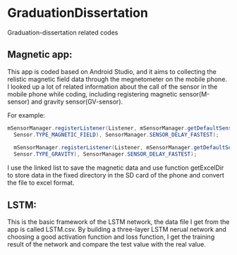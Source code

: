 # GraduationDissertation

Graduation-dissertation related codes

## Magnetic app:

This app is coded based on Android Studio, and it aims to collecting the relistic magnetic field data through the megnetometer on the mobile phone. I looked up a lot of related information about the call of the sensor in the mobile phone while coding, including registering magnetic sensor(M-sensor) and gravity sensor(GV-sensor).

For example:

```java
mSensorManager.registerListener(Listener, mSensorManager.getDefaultSensor(
  Sensor.TYPE_MAGNETIC_FIELD), SensorManager.SENSOR_DELAY_FASTEST);
  
  mSensorManager.registerListener(Listener, mSensorManager.getDefaultSensor(
  Sensor.TYPE_GRAVITY), SensorManager.SENSOR_DELAY_FASTEST);
```

I use the linked list to save the magnetic data and use function getExcelDir to store data in the fixed directory in the SD card of the phone and convert the file to excel format.

## LSTM:

This is the basic framework of the LSTM network, the data file I get from the app is called LSTM.csv. By building a three-layer LSTM nerual network and choosing a good activation function and loss function, I get the training result of the network and compare the test value with the real value.
